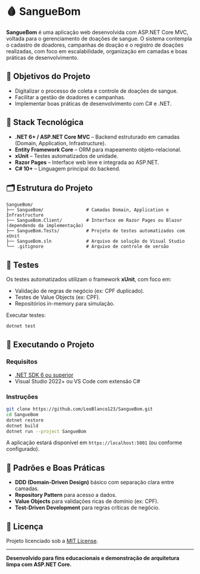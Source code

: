 
# 🩸 SangueBom

**SangueBom** é uma aplicação web desenvolvida com ASP.NET Core MVC, voltada para o gerenciamento de doações de sangue. O sistema contempla o cadastro de doadores, campanhas de doação e o registro de doações realizadas, com foco em escalabilidade, organização em camadas e boas práticas de desenvolvimento.

## 🎯 Objetivos do Projeto

- Digitalizar o processo de coleta e controle de doações de sangue.
- Facilitar a gestão de doadores e campanhas.
- Implementar boas práticas de desenvolvimento com C# e .NET.

## 🧰 Stack Tecnológica

- **.NET 6+ / ASP.NET Core MVC** – Backend estruturado em camadas (Domain, Application, Infrastructure).
- **Entity Framework Core** – ORM para mapeamento objeto-relacional.
- **xUnit** – Testes automatizados de unidade.
- **Razor Pages** – Interface web leve e integrada ao ASP.NET.
- **C# 10+** – Linguagem principal do backend.

## 🗂️ Estrutura do Projeto

```
SangueBom/
├── SangueBom/                # Camadas Domain, Application e Infrastructure
├── SangueBom.Client/         # Interface em Razor Pages ou Blazor (dependendo da implementação)
├── SangueBom.Tests/          # Projeto de testes automatizados com xUnit
├── SangueBom.sln             # Arquivo de solução do Visual Studio
└── .gitignore                # Arquivo de controle de versão
```

## 🧪 Testes

Os testes automatizados utilizam o framework **xUnit**, com foco em:

- Validação de regras de negócio (ex: CPF duplicado).
- Testes de Value Objects (ex: CPF).
- Repositórios in-memory para simulação.

Executar testes:

```bash
dotnet test
```

## 🚀 Executando o Projeto

### Requisitos

- [.NET SDK 6 ou superior](https://dotnet.microsoft.com/download)
- Visual Studio 2022+ ou VS Code com extensão C#

### Instruções

```bash
git clone https://github.com/LeoBlanco123/SangueBom.git
cd SangueBom
dotnet restore
dotnet build
dotnet run --project SangueBom
```

A aplicação estará disponível em `https://localhost:5001` (ou conforme configurado).

## 📌 Padrões e Boas Práticas

- **DDD (Domain-Driven Design)** básico com separação clara entre camadas.
- **Repository Pattern** para acesso a dados.
- **Value Objects** para validações ricas de domínio (ex: CPF).
- **Test-Driven Development** para regras críticas de negócio.

## 📃 Licença

Projeto licenciado sob a [MIT License](LICENSE).

---

**Desenvolvido para fins educacionais e demonstração de arquitetura limpa com ASP.NET Core.**
